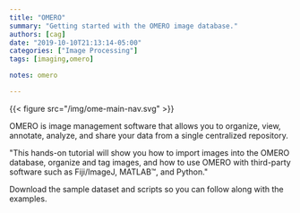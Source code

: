 ```yaml
---
title: "OMERO"
summary: "Getting started with the OMERO image database."
authors: [cag]
date: "2019-10-10T21:13:14-05:00"
categories: ["Image Processing"]
tags: [imaging,omero]

notes: omero

---
```


{{< figure src="/img/ome-main-nav.svg" >}}

OMERO is image management software that allows you to organize, view, annotate, analyze, and share your data from a single centralized repository. 

"This hands-on tutorial will show you how to import images into the OMERO database, organize and tag images, and how to use OMERO with third-party software such as Fiji/ImageJ, MATLAB&trade;, and Python."

Download the sample dataset and scripts so you can follow along with the
examples.
